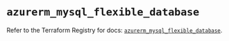# `azurerm_mysql_flexible_database`

Refer to the Terraform Registry for docs: [`azurerm_mysql_flexible_database`](https://registry.terraform.io/providers/hashicorp/azurerm/4.14.0/docs/resources/mysql_flexible_database).
